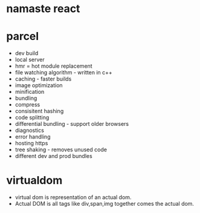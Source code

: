 # namaste react

# parcel

- dev build
- local server
- hmr = hot module replacement
- file watching algorithm - written in c++
- caching - faster builds
- image optimization
- minification
- bundling
- compress
- consisitent hashing
- code splitting
- differential bundling - support older browsers
- diagnostics
- error handling
- hosting https
- tree shaking - removes unused code
- different dev and prod bundles

# virtualdom

- virtual dom is representation of an actual dom.
- Actual DOM is all tags like div,span,img together comes the actual dom.
